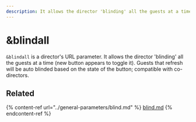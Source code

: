 ```yaml
---
description: It allows the director 'blinding' all the guests at a time with a new button
---
```


# \&blindall

`&blindall` is a director's URL parameter. It allows the director 'blinding' all the guests at a time (new button appears to toggle it). Guests that refresh will be auto blinded based on the state of the button; compatible with co-directors.

## Related

{% content-ref url="../general-parameters/blind.md" %}
[blind.md](../general-parameters/blind.md)
{% endcontent-ref %}
